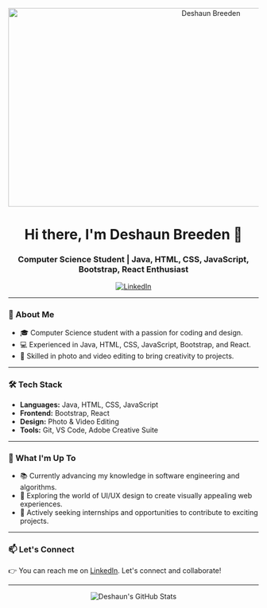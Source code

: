 <p align="center">
  <img src="header.jpg" alt="Deshaun Breeden" width="800" height="400">
</p>

<h1 align="center">Hi there, I'm Deshaun Breeden 👋</h1>
<h3 align="center">Computer Science Student | Java, HTML, CSS, JavaScript, Bootstrap, React Enthusiast</h3>

<p align="center">
  <a href="https://www.linkedin.com/in/deshaunbreeden/"><img alt="LinkedIn" src="https://img.shields.io/badge/-LinkedIn-0077B5?style=flat&logo=linkedin&logoColor=white"></a>
</p>

---

### 🚀 About Me

- 🎓 Computer Science student with a passion for coding and design.
- 💻 Experienced in Java, HTML, CSS, JavaScript, Bootstrap, and React.
- 📸 Skilled in photo and video editing to bring creativity to projects.

---

### 🛠️ Tech Stack

- **Languages:** Java, HTML, CSS, JavaScript
- **Frontend:** Bootstrap, React
- **Design:** Photo & Video Editing
- **Tools:** Git, VS Code, Adobe Creative Suite

---

### 🌱 What I'm Up To

- 📚 Currently advancing my knowledge in software engineering and algorithms.
- 🎨 Exploring the world of UI/UX design to create visually appealing web experiences.
- 🚀 Actively seeking internships and opportunities to contribute to exciting projects.

---

### 📫 Let's Connect

👉 You can reach me on [LinkedIn](https://www.linkedin.com/in/deshaunbreeden/). Let's connect and collaborate!

---

<p align="center">
  <img src="https://github-readme-stats.vercel.app/api?username=yourusername&show_icons=true&theme=radical" alt="Deshaun's GitHub Stats">
</p>
